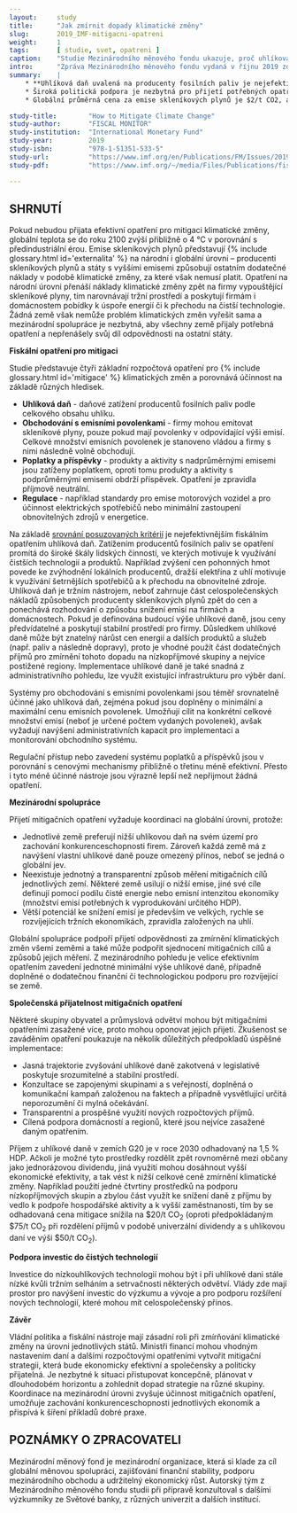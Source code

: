 ```yaml
---
layout:     study
title:      "Jak zmírnit dopady klimatické změny"
slug:       2019_IMF-mitigacni-opatreni
weight:     1
tags:       [ studie, svet, opatreni ]
caption:    "Studie Mezinárodního měnového fondu ukazuje, proč uhlíková daň a emisní povolenky jsou efektivní opatření."
intro:      "Zpráva Mezinárodního měnového fondu vydaná v říjnu 2019 zdůrazňuje zásadní roli fiskálních nástrojů pro mitigaci klimatické změny. Fiskální nástroje jsou opatření založená na daních a rozpočtových výdajích jako například daň z přidané hodnoty, daň z tabáku nebo pojištění v nezaměstnanosti. Pro zmírnění klimatické změny mohou vlády použít uhlíkovou daň, obchod s emisními povolenkami, regulace nebo systém poplatků a příspěvků."
summary:    |
    * **Uhlíková daň uvalená na producenty fosilních paliv je nejefektivnějším opatřením** pro mitigaci klimatické změny, neboť ponechává na firmách a domácnostech volbu nejméně nákladného způsobu snížení spotřeby energií a emisí.
    * Široká politická podpora je nezbytná pro přijetí potřebných opatření. Příjmy z uhlíkové daně mohou být využity **pro zmírnění dopadů na nízkopříjmové skupiny a nejvíce zasažené regiony, jako investice do čistších technologií nebo na podporu ekonomiky snížením daní z příjmu.**
    * Globální průměrná cena za emise skleníkových plynů je $2/t CO2, avšak omezení globálního oteplení do 2 °C vyžaduje cenu $75/t CO2 v roce 2030. **Mezinárodní spolupráce zemí je klíčová, například v zavedení minimální ceny za emise skleníkových plynů.** Pro rozvíjející se země může být stanovena nižší minimální cena nebo mohou obdržet přímou finanční podporu.

study-title:        "How to Mitigate Climate Change"
study-author:       "FISCAL MONITOR"
study-institution:  "International Monetary Fund"
study-year:         2019
study-isbn:         "978-1-51351-533-5"
study-url:          "https://www.imf.org/en/Publications/FM/Issues/2019/09/12/fiscal-monitor-october-2019"
study-pdf:          "https://www.imf.org/~/media/Files/Publications/fiscal-monitor/2019/October/English/text.ashx?la=en"

---
```


## SHRNUTÍ
Pokud nebudou přijata efektivní opatření pro mitigaci klimatické změny, globální teplota se do roku 2100 zvýší přibližně o 4 °C v porovnání s předindustriální érou. Emise skleníkových plynů představují {% include glossary.html id='externalita' %} na národní i globální úrovni – producenti skleníkových plynů a státy s vyššími emisemi způsobují ostatním dodatečné náklady v podobě klimatické změny, za které však nemusí platit. Opatření na národní úrovni přenáší náklady klimatické změny zpět na firmy vypouštějící skleníkové plyny, tím narovnávají tržní prostředí a poskytují firmám i domácnostem pobídky k úspoře energií či k přechodu na čistší technologie. Žádná země však nemůže problém klimatických změn vyřešit sama a mezinárodní spolupráce je nezbytná, aby všechny země přijaly potřebná opatření a nepřenášely svůj díl odpovědnosti na ostatní státy.

**Fiskální opatření pro mitigaci**

Studie představuje čtyři základní rozpočtová opatření pro {% include glossary.html id='mitigace' %} klimatických změn a porovnává účinnost na základě různých hledisek.

* **Uhlíková daň** - daňové zatížení producentů fosilních paliv podle celkového obsahu uhlíku.
* **Obchodování s emisními povolenkami** - firmy mohou emitovat skleníkové plyny, pouze pokud mají povolenky v odpovídající výši emisí. Celkové množství emisních povolenek je stanoveno vládou a firmy s nimi následně volně obchodují.
* **Poplatky a příspěvky** - produkty a aktivity s nadprůměrnými emisemi jsou zatíženy poplatkem, oproti tomu produkty a aktivity s podprůměrnými emisemi obdrží příspěvek. Opatření je zpravidla příjmově neutrální.
* **Regulace** - například standardy pro emise motorových vozidel a pro účinnost elektrických spotřebičů nebo minimální zastoupení obnovitelných zdrojů v energetice.

Na základě [srovnání posuzovaných kritérií](/infografiky/porovnani-opatreni-IMF) je nejefektivnějším fiskálním opatřením uhlíková daň. Zatížením producentů fosilních paliv se opatření promítá do široké škály lidských činností, ve kterých motivuje k využívání čistších technologií a produktů. Například zvýšení cen pohonných hmot povede ke zvýhodnění lokálních producentů, dražší elektřina z uhlí motivuje k využívání šetrnějších spotřebičů a k přechodu na obnovitelné zdroje. Uhlíková daň je tržním nástrojem, neboť zahrnuje část celospolečenských nákladů způsobených producenty skleníkových plynů zpět do cen a ponechává rozhodování o způsobu snížení emisí na firmách a domácnostech. Pokud je definována budoucí výše uhlíkové daně, jsou ceny předvídatelné a poskytují stabilní prostředí pro firmy. Důsledkem uhlíkové daně může být znatelný nárůst cen energií a dalších produktů a služeb (např. paliv a následně dopravy), proto je vhodné použít část dodatečných příjmů pro zmírnění tohoto dopadu na nízkopříjmové skupiny a nejvíce postižené regiony. Implementace uhlíkové daně je také snadná z administrativního pohledu, lze využít existující infrastrukturu pro výběr daní.

Systémy pro obchodování s emisními povolenkami jsou téměř srovnatelně účinné jako uhlíková daň, zejména pokud jsou doplněny o minimální a maximální cenu emisních povolenek. Umožňují cílit na konkrétní celkové množství emisí (neboť je určené počtem vydaných povolenek), avšak vyžadují navýšení administrativních kapacit pro implementaci a monitorování obchodního systému.

Regulační přístup nebo zavedení systému poplatků a příspěvků jsou v porovnání s cenovými mechanismy přibližně o třetinu méně efektivní. Přesto i tyto méně účinné nástroje jsou výrazně lepší než nepřijmout žádná opatření.

**Mezinárodní spolupráce**

Přijetí mitigačních opatření vyžaduje koordinaci na globální úrovni, protože:

* Jednotlivé země preferují nižší uhlíkovou daň na svém území pro zachování konkurenceschopnosti firem. Zároveň každá země má z navýšení vlastní uhlíkové daně pouze omezený přínos, neboť se jedná o globální jev.
* Neexistuje jednotný a transparentní způsob měření mitigačních cílů jednotlivých zemí. Některé země usilují o nižší emise, jiné své cíle definují pomocí podílu čisté energie nebo emisní intenzitou ekonomiky (množství emisí potřebných k vyprodukování určitého HDP).
* Větší potenciál ke snížení emisí je především ve velkých, rychle se rozvíjejících tržních ekonomikách, zpravidla založených na uhlí. 

Globální spolupráce podpoří přijetí odpovědnosti za zmírnění klimatických změn všemi zeměmi a také může podpořit sjednocení mitigačních cílů a způsobů jejich měření. Z mezinárodního pohledu je velice efektivním opatřením zavedení jednotné minimální výše uhlíkové daně, případně doplněné o dodatečnou finanční či technologickou podporu pro rozvíjející se země.

**Společenská přijatelnost mitigačních opatření**

Některé skupiny obyvatel a průmyslová odvětví mohou být mitigačními opatřeními zasažené více, proto mohou oponovat jejich přijetí. Zkušenost se zaváděním opatření poukazuje na několik důležitých předpokladů úspěšné implementace:

* Jasná trajektorie zvyšování uhlíkové daně zakotvená v legislativě poskytuje srozumitelné a stabilní prostředí.
* Konzultace se zapojenými skupinami a s veřejností, doplněná o komunikační kampaň založenou na faktech a případně vysvětlující určitá neporozumění či mylná očekávání.
* Transparentní a prospěšné využití nových rozpočtových příjmů.
* Cílená podpora domácností a regionů, které jsou nejvíce zasažené daným opatřením.

Příjem z uhlíkové daně v zemích G20 je v roce 2030 odhadovaný na 1,5 % HDP. Ačkoli je možné tyto prostředky rozdělit zpět rovnoměrně mezi občany jako jednorázovou dividendu, jiná využití mohou dosáhnout vyšší ekonomické efektivity, a tak vést k nižší celkové ceně zmírnění klimatické změny. Například použití jedné čtvrtiny prostředků na podporu nízkopříjmových skupin a zbylou část využít ke snížení daně z příjmu by vedlo k podpoře hospodářské aktivity a k vyšší zaměstnanosti, tím by se odhadovaná cena mitigace snížila na $20/t CO<sub>2</sub> (oproti předpokládaným $75/t CO<sub>2</sub> při rozdělení příjmů v podobě univerzální dividendy a s uhlíkovou daní ve výši $50/t CO<sub>2</sub>).

**Podpora investic do čistých technologií**

Investice do nízkouhlíkových technologií mohou být i při uhlíkové dani stále nízké kvůli tržním selháním a setrvačnosti některých odvětví. Vlády zde mají prostor pro navýšení investic do výzkumu a vývoje a pro podporu rozšíření nových technologií, které mohou mít celospolečenský přínos.

**Závěr**

Vládní politika a fiskální nástroje mají zásadní roli při zmírňování klimatické změny na úrovni jednotlivých států. Ministři financí mohou vhodným nastavením daní a dalšími rozpočtovými opatřeními vytvořit mitigační strategii, která bude ekonomicky efektivní a společensky a politicky přijatelná. Je nezbytné k situaci přistupovat koncepčně, plánovat v dlouhodobém horizontu a zohlednit dopad strategie na různé skupiny. Koordinace na mezinárodní úrovni zvyšuje účinnost mitigačních opatření, umožňuje zachování konkurenceschopnosti jednotlivých ekonomik a přispívá k šíření příkladů dobré praxe.

## POZNÁMKY O ZPRACOVATELI
Mezinárodní měnový fond je mezinárodní organizace, která si klade za cíl globální měnovou spolupráci, zajišťování finanční stability, podporu mezinárodního obchodu a udržitelný ekonomický růst. Autorský tým z Mezinárodního měnového fondu studii při přípravě konzultoval s dalšími výzkumníky ze Světové banky, z různých univerzit a dalších institucí.
